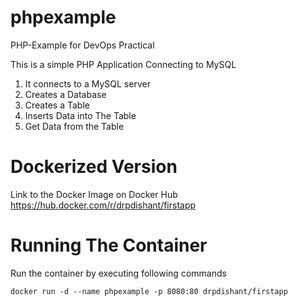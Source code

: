 # phpexample
PHP-Example for DevOps Practical

This is a simple PHP Application Connecting to MySQL
1. It connects to a MySQL server
2. Creates a Database
3. Creates a Table
4. Inserts Data into The Table
5. Get Data from the Table


# Dockerized Version
Link to the Docker Image on Docker Hub 
https://hub.docker.com/r/drpdishant/firstapp

# Running The Container
Run the container by executing following commands
```
docker run -d --name phpexample -p 8080:80 drpdishant/firstapp
```
